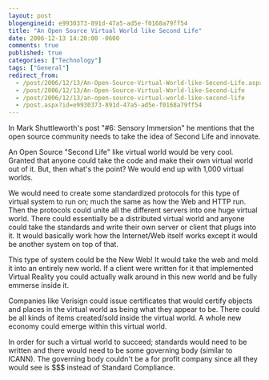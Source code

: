```yaml
---
layout: post
blogengineid: e9930373-891d-47a5-ad5e-f0168a79ff54
title: "An Open Source Virtual World like Second Life"
date: 2006-12-13 14:20:00 -0600
comments: true
published: true
categories: ["Technology"]
tags: ["General"]
redirect_from: 
  - /post/2006/12/13/An-Open-Source-Virtual-World-like-Second-Life.aspx
  - /post/2006/12/13/An-Open-Source-Virtual-World-like-Second-Life
  - /post/2006/12/13/an-open-source-virtual-world-like-second-life
  - /post.aspx?id=e9930373-891d-47a5-ad5e-f0168a79ff54
---
```

<!-- more -->

In Mark Shuttleworth's post "#6: Sensory Immersion" he mentions that the open source community needs to take the idea of Second Life and innovate.

An Open Source "Second Life" like virtual world would be very cool. Granted that anyone could take the code and make their own virtual world out of it. But, then what's the point? We would end up with 1,000 virtual worlds.

We would need to create some standardized protocols for this type of virtual system to run on; much the same as how the Web and HTTP run. Then the protocols could unite all the different servers into one huge virtual world. There could essentially be a distributed virtual world and anyone could take the standards and write their own server or client that plugs into it. It would basically work how the Internet/Web itself works except it would be another system on top of that.

This type of system could be the New Web! It would take the web and mold it into an entirely new world. If a client were written for it that implemented Virtual Reality you could actually walk around in this new world and be fully emmerse inside it.

Companies like Verisign could issue certificates that would certify objects and places in the virtual world as being what they appear to be. There could be all kinds of items created/sold inside the virtual world. A whole new economy could emerge within this virtual world.

In order for such a virtual world to succeed; standards would need to be written and there would need to be some governing body (similar to ICANN). The governing body couldn't be a for profit company since all they would see is $$$ instead of Standard Compliance.
